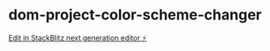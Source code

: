 # dom-project-color-scheme-changer

[Edit in StackBlitz next generation editor ⚡️](https://stackblitz.com/~/github.com/aayu0810/dom-project-color-scheme-changer)